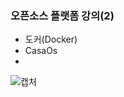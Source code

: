 ### 오픈소스 플랫폼 강의(2)

- 도커(Docker)
- CasaOs
- 

![캡처](https://github.com/min-young417/24RaspberryPi/assets/122364547/8fb8a6dc-e676-4e77-86ee-e542f7ae0064)
